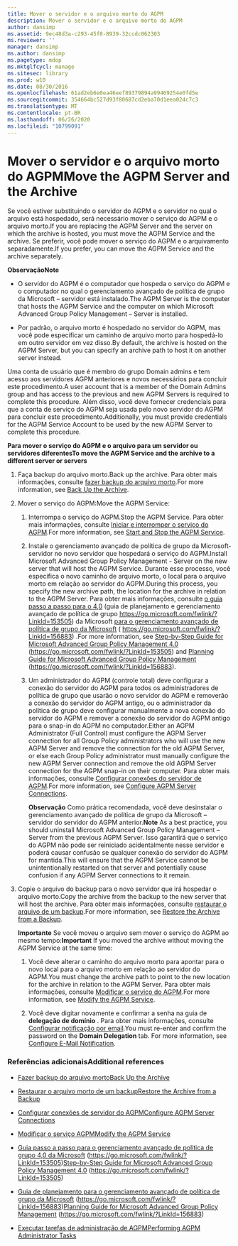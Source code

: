 ```yaml
---
title: Mover o servidor e o arquivo morto do AGPM
description: Mover o servidor e o arquivo morto do AGPM
author: dansimp
ms.assetid: 9ec48d3a-c293-45f0-8939-32ccdc062303
ms.reviewer: ''
manager: dansimp
ms.author: dansimp
ms.pagetype: mdop
ms.mktglfcycl: manage
ms.sitesec: library
ms.prod: w10
ms.date: 08/30/2016
ms.openlocfilehash: 61ad2eb6e0ea46eef89379894a99469254e0fd5e
ms.sourcegitcommit: 354664bc527d93f80687cd2eba70d1eea024c7c3
ms.translationtype: MT
ms.contentlocale: pt-BR
ms.lasthandoff: 06/26/2020
ms.locfileid: "10799091"
---
```

# <span data-ttu-id="31aec-103">Mover o servidor e o arquivo morto do AGPM</span><span class="sxs-lookup"><span data-stu-id="31aec-103">Move the AGPM Server and the Archive</span></span>


<span data-ttu-id="31aec-104">Se você estiver substituindo o servidor do AGPM e o servidor no qual o arquivo está hospedado, será necessário mover o serviço do AGPM e o arquivo morto.</span><span class="sxs-lookup"><span data-stu-id="31aec-104">If you are replacing the AGPM Server and the server on which the archive is hosted, you must move the AGPM Service and the archive.</span></span> <span data-ttu-id="31aec-105">Se preferir, você pode mover o serviço do AGPM e o arquivamento separadamente.</span><span class="sxs-lookup"><span data-stu-id="31aec-105">If you prefer, you can move the AGPM Service and the archive separately.</span></span>

**<span data-ttu-id="31aec-106">Observação</span><span class="sxs-lookup"><span data-stu-id="31aec-106">Note</span></span>**  
-   <span data-ttu-id="31aec-107">O servidor do AGPM é o computador que hospeda o serviço do AGPM e o computador no qual o gerenciamento avançado de política de grupo da Microsoft – servidor está instalado.</span><span class="sxs-lookup"><span data-stu-id="31aec-107">The AGPM Server is the computer that hosts the AGPM Service and the computer on which Microsoft Advanced Group Policy Management – Server is installed.</span></span>

-   <span data-ttu-id="31aec-108">Por padrão, o arquivo morto é hospedado no servidor do AGPM, mas você pode especificar um caminho de arquivo morto para hospedá-lo em outro servidor em vez disso.</span><span class="sxs-lookup"><span data-stu-id="31aec-108">By default, the archive is hosted on the AGPM Server, but you can specify an archive path to host it on another server instead.</span></span>

 

<span data-ttu-id="31aec-109">Uma conta de usuário que é membro do grupo Domain admins e tem acesso aos servidores AGPM anteriores e novos necessários para concluir este procedimento.</span><span class="sxs-lookup"><span data-stu-id="31aec-109">A user account that is a member of the Domain Admins group and has access to the previous and new AGPM Servers is required to complete this procedure.</span></span> <span data-ttu-id="31aec-110">Além disso, você deve fornecer credenciais para que a conta de serviço do AGPM seja usada pelo novo servidor do AGPM para concluir este procedimento.</span><span class="sxs-lookup"><span data-stu-id="31aec-110">Additionally, you must provide credentials for the AGPM Service Account to be used by the new AGPM Server to complete this procedure.</span></span>

**<span data-ttu-id="31aec-111">Para mover o serviço do AGPM e o arquivo para um servidor ou servidores diferentes</span><span class="sxs-lookup"><span data-stu-id="31aec-111">To move the AGPM Service and the archive to a different server or servers</span></span>**

1.  <span data-ttu-id="31aec-112">Faça backup do arquivo morto.</span><span class="sxs-lookup"><span data-stu-id="31aec-112">Back up the archive.</span></span> <span data-ttu-id="31aec-113">Para obter mais informações, consulte [fazer backup do arquivo morto](back-up-the-archive-agpm40.md).</span><span class="sxs-lookup"><span data-stu-id="31aec-113">For more information, see [Back Up the Archive](back-up-the-archive-agpm40.md).</span></span>

2.  <span data-ttu-id="31aec-114">Mover o serviço do AGPM:</span><span class="sxs-lookup"><span data-stu-id="31aec-114">Move the AGPM Service:</span></span>

    1.  <span data-ttu-id="31aec-115">Interrompa o serviço do AGPM.</span><span class="sxs-lookup"><span data-stu-id="31aec-115">Stop the AGPM Service.</span></span> <span data-ttu-id="31aec-116">Para obter mais informações, consulte [Iniciar e interromper o serviço do AGPM](start-and-stop-the-agpm-service-agpm40.md).</span><span class="sxs-lookup"><span data-stu-id="31aec-116">For more information, see [Start and Stop the AGPM Service](start-and-stop-the-agpm-service-agpm40.md).</span></span>

    2.  <span data-ttu-id="31aec-117">Instale o gerenciamento avançado de política de grupo da Microsoft-servidor no novo servidor que hospedará o serviço do AGPM.</span><span class="sxs-lookup"><span data-stu-id="31aec-117">Install Microsoft Advanced Group Policy Management - Server on the new server that will host the AGPM Service.</span></span> <span data-ttu-id="31aec-118">Durante esse processo, você especifica o novo caminho de arquivo morto, o local para o arquivo morto em relação ao servidor do AGPM.</span><span class="sxs-lookup"><span data-stu-id="31aec-118">During this process, you specify the new archive path, the location for the archive in relation to the AGPM Server.</span></span> <span data-ttu-id="31aec-119">Para obter mais informações, consulte [o guia passo a passo para o 4,0](https://go.microsoft.com/fwlink/?LinkId=153505) (guia de planejamento e gerenciamento avançado de política de grupo https://go.microsoft.com/fwlink/?LinkId=153505) da Microsoft [para o gerenciamento avançado de política de grupo da Microsoft](https://go.microsoft.com/fwlink/?LinkId=156883) ( https://go.microsoft.com/fwlink/?LinkId=156883) .</span><span class="sxs-lookup"><span data-stu-id="31aec-119">For more information, see [Step-by-Step Guide for Microsoft Advanced Group Policy Management 4.0](https://go.microsoft.com/fwlink/?LinkId=153505) (https://go.microsoft.com/fwlink/?LinkId=153505) and [Planning Guide for Microsoft Advanced Group Policy Management](https://go.microsoft.com/fwlink/?LinkId=156883) (https://go.microsoft.com/fwlink/?LinkId=156883).</span></span>

    3.  <span data-ttu-id="31aec-120">Um administrador do AGPM (controle total) deve configurar a conexão do servidor do AGPM para todos os administradores de política de grupo que usarão o novo servidor do AGPM e removerão a conexão do servidor do AGPM antigo, ou o administrador da política de grupo deve configurar manualmente a nova conexão do servidor do AGPM e remover a conexão do servidor do AGPM antigo para o snap-in do AGPM no computador.</span><span class="sxs-lookup"><span data-stu-id="31aec-120">Either an AGPM Administrator (Full Control) must configure the AGPM Server connection for all Group Policy administrators who will use the new AGPM Server and remove the connection for the old AGPM Server, or else each Group Policy administrator must manually configure the new AGPM Server connection and remove the old AGPM Server connection for the AGPM snap-in on their computer.</span></span> <span data-ttu-id="31aec-121">Para obter mais informações, consulte [Configurar conexões do servidor de AGPM](configure-agpm-server-connections-agpm40.md).</span><span class="sxs-lookup"><span data-stu-id="31aec-121">For more information, see [Configure AGPM Server Connections](configure-agpm-server-connections-agpm40.md).</span></span>

        <span data-ttu-id="31aec-122">**Observação**  Como prática recomendada, você deve desinstalar o gerenciamento avançado de política de grupo da Microsoft – servidor do servidor do AGPM anterior.</span><span class="sxs-lookup"><span data-stu-id="31aec-122">**Note** As a best practice, you should uninstall Microsoft Advanced Group Policy Management – Server from the previous AGPM Server.</span></span> <span data-ttu-id="31aec-123">Isso garantirá que o serviço do AGPM não pode ser reiniciado acidentalmente nesse servidor e poderá causar confusão se qualquer conexão do servidor do AGPM for mantida.</span><span class="sxs-lookup"><span data-stu-id="31aec-123">This will ensure that the AGPM Service cannot be unintentionally restarted on that server and potentially cause confusion if any AGPM Server connections to it remain.</span></span>

         

3.  <span data-ttu-id="31aec-124">Copie o arquivo do backup para o novo servidor que irá hospedar o arquivo morto.</span><span class="sxs-lookup"><span data-stu-id="31aec-124">Copy the archive from the backup to the new server that will host the archive.</span></span> <span data-ttu-id="31aec-125">Para obter mais informações, consulte [restaurar o arquivo de um backup](restore-the-archive-from-a-backup-agpm40.md).</span><span class="sxs-lookup"><span data-stu-id="31aec-125">For more information, see [Restore the Archive from a Backup](restore-the-archive-from-a-backup-agpm40.md).</span></span>

    <span data-ttu-id="31aec-126">**Importante**  Se você moveu o arquivo sem mover o serviço do AGPM ao mesmo tempo:</span><span class="sxs-lookup"><span data-stu-id="31aec-126">**Important** If you moved the archive without moving the AGPM Service at the same time:</span></span>

    1.  <span data-ttu-id="31aec-127">Você deve alterar o caminho do arquivo morto para apontar para o novo local para o arquivo morto em relação ao servidor do AGPM.</span><span class="sxs-lookup"><span data-stu-id="31aec-127">You must change the archive path to point to the new location for the archive in relation to the AGPM Server.</span></span> <span data-ttu-id="31aec-128">Para obter mais informações, consulte [Modificar o serviço do AGPM](modify-the-agpm-service-agpm40.md).</span><span class="sxs-lookup"><span data-stu-id="31aec-128">For more information, see [Modify the AGPM Service](modify-the-agpm-service-agpm40.md).</span></span>

    2.  <span data-ttu-id="31aec-129">Você deve digitar novamente e confirmar a senha na guia de **delegação de domínio** . Para obter mais informações, consulte [Configurar notificação por email](configure-e-mail-notification-agpm40.md).</span><span class="sxs-lookup"><span data-stu-id="31aec-129">You must re-enter and confirm the password on the **Domain Delegation** tab. For more information, see [Configure E-Mail Notification](configure-e-mail-notification-agpm40.md).</span></span>

     

### <span data-ttu-id="31aec-130">Referências adicionais</span><span class="sxs-lookup"><span data-stu-id="31aec-130">Additional references</span></span>

-   [<span data-ttu-id="31aec-131">Fazer backup do arquivo morto</span><span class="sxs-lookup"><span data-stu-id="31aec-131">Back Up the Archive</span></span>](back-up-the-archive-agpm40.md)

-   [<span data-ttu-id="31aec-132">Restaurar o arquivo morto de um backup</span><span class="sxs-lookup"><span data-stu-id="31aec-132">Restore the Archive from a Backup</span></span>](restore-the-archive-from-a-backup-agpm40.md)

-   [<span data-ttu-id="31aec-133">Configurar conexões de servidor do AGPM</span><span class="sxs-lookup"><span data-stu-id="31aec-133">Configure AGPM Server Connections</span></span>](configure-agpm-server-connections-agpm40.md)

-   [<span data-ttu-id="31aec-134">Modificar o serviço AGPM</span><span class="sxs-lookup"><span data-stu-id="31aec-134">Modify the AGPM Service</span></span>](modify-the-agpm-service-agpm40.md)

-   <span data-ttu-id="31aec-135">[Guia passo a passo para o gerenciamento avançado de política de grupo 4,0 da Microsoft](https://go.microsoft.com/fwlink/?LinkId=153505) (https://go.microsoft.com/fwlink/?LinkId=153505)</span><span class="sxs-lookup"><span data-stu-id="31aec-135">[Step-by-Step Guide for Microsoft Advanced Group Policy Management 4.0](https://go.microsoft.com/fwlink/?LinkId=153505) (https://go.microsoft.com/fwlink/?LinkId=153505)</span></span>

-   <span data-ttu-id="31aec-136">[Guia de planejamento para o gerenciamento avançado de política de grupo da Microsoft](https://go.microsoft.com/fwlink/?LinkId=156883) (https://go.microsoft.com/fwlink/?LinkId=156883)</span><span class="sxs-lookup"><span data-stu-id="31aec-136">[Planning Guide for Microsoft Advanced Group Policy Management](https://go.microsoft.com/fwlink/?LinkId=156883) (https://go.microsoft.com/fwlink/?LinkId=156883)</span></span>

-   [<span data-ttu-id="31aec-137">Executar tarefas de administração de AGPM</span><span class="sxs-lookup"><span data-stu-id="31aec-137">Performing AGPM Administrator Tasks</span></span>](performing-agpm-administrator-tasks-agpm40.md)

 

 





